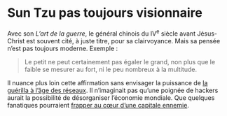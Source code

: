 # Sun Tzu pas toujours visionnaire

Avec son *L’art de la guerre*, le général chinois du IV<sup>e</sup> siècle avant Jésus-Christ est souvent cité, à juste titre, pour sa clairvoyance. Mais sa pensée n’est pas toujours moderne. Exemple :

> Le petit ne peut certainement pas égaler le grand, non plus que le faible se mesurer au fort, ni le peu nombreux à la multitude.

Il nuance plus loin cette affirmation sans envisager la puissance de [la guérilla à l’âge des réseaux](https://tcrouzet.com/2008/03/30/la-premiere-puissance-mondiale-c%e2%80%99est-la-guerilla/). Il n’imaginait pas qu’une poignée de hackers aurait la possibilité de désorganiser l’économie mondiale. Que quelques fanatiques pourraient [frapper au cœur d’une capitale ennemie](https://tcrouzet.com/2008/04/07/a-chacun-son-911/).